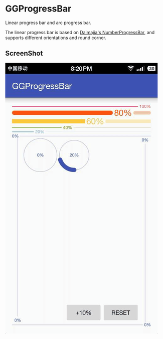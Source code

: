 # GGProgressBar
Linear progress bar and arc progress bar.

The linear progress bar is based on [Daimajia's NumberProgressBar](https://github.com/daimajia/NumberProgressBar), and supports different orientations and round corner.

## ScreenShot
![ggprogressbar.gif](screenshot/Gif.gif)